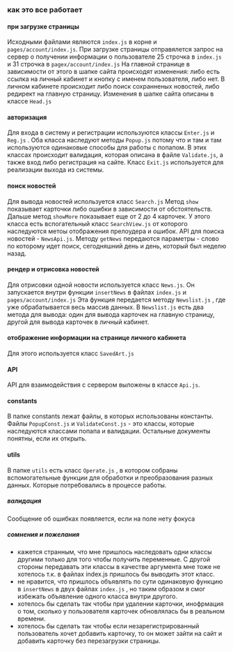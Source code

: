 ### как это все работает

#### при загрузке страницы
Исходными файлами являются `index.js` в корне и `pages/account/index.js`.
При загрузке страницы отправялется запрос на сервер о получении информации о пользователе
25 строчка в `index.js` и 31 строчка в `pagex/account/index.js`
На главной странице в зависимости от этого в шапке сайта происходят изменения: либо есть ссылка на личный кабинет и кнопку с именем пользователя, либо нет. В личном кабинете происходит либо поиск сохранненых новостей, либо редирект на главную страницу.
Изменения в шапке сайта описаны в классе `Head.js`

#### авторизация
Для входа в систему и регистрации используются классы `Enter.js` и `Reg.js` . 
Оба класса наследуют методы `Popup.js` потому что и там и там используются одинаковые способы для работы с попапом.
В этих классах происходит валидация, которая описана в файле `Validate.js`, а также вход либо регистрация на сайте.
Класс `Exit.js` используется для реализации выхода из системы.

#### поиск новостей
Для вывода новостей используется класс `Search.js`
Метод `show` показывает карточки либо ошибки в зависимости от обстоятельств. Дальше метод `showMore` показывает еще от 2 до 4 карточек.
У этого класса есть вспогательный класс `SearchView.js` от которого наследуются метоы отображения прелоудера и ошибок.
API для поиска новостей - `NewsApi.js`. Методу `getNews` передаются параметры - слово по которому идет поиск, сегодняшний день и день, который был неделю назад.

#### рендер и отрисовка новостей
Для отрисовки одной новости используется класс `News.js`. Он запускается внутри функции `insertNews` в файлах `index.js` и `pages/account/index.js`
Эта функция передается методу `Newslist.js` , где уже обрабатывается весь массив данных.
В `Newslist.js` есть два метода для вывода: один для вывода карточек на главную страницу, другой для вывода карточек в личный кабинет.

#### отображение информации на странице личного кабинета
Для этого используется класс `SavedArt.js`

#### API
API для взаимодействия с сервером выложены в классе `Api.js`. 

#### constants
В папке constants лежат файлы, в которых использованы константы. Файлы `PopupConst.js` и `ValidateConst.js` - это классы, которые наследуются классами попапа и валидации. Остальные документы понятны, если их открыть.

#### utils
В папке `utils` есть класс `Operate.js` , в котором собраны вспомогательные функции для обработки и преобразования разных данных. Которые потребовались в процессе работы.

##### валидация
Сообщение об ошибках появляется, если на поле нету фокуса

##### сомнения и пожелания
- кажется странным, что мне пришлось наследовать одни классы другими только для того чтобы получить переменные. С другой стороны передавать эти классы в качестве аргумента мне тоже не хотелось т.к. в файлах index.js пришлось бы выводить этот класс.
- не нравится, что пришлось объявлять по сути одинаковую функцию в `insertNews` в двух файлах `index.js` , но таким образом я смог избежать объявление одного класса внутри другого.
- хотелось бы сделать так чтобы при удалении карточки, инофрмация о том, сколько у пользователя карточек обновлялась бы в реальном времени.
- хотелось бы сделать так чтобы если незарегистрированный пользователь хочет добавить карточку, то он может зайти на сайт и добавить карточку без перезагрузки страницы.
